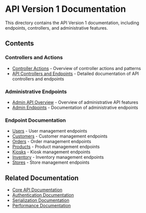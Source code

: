 # API Version 1 Documentation

This directory contains the API Version 1 documentation, including endpoints, controllers, and administrative features.

## Contents

### Controllers and Actions
- [Controller Actions](controller_actions.md) - Overview of controller actions and patterns
- [API Controllers and Endpoints](api_controllers_and_endpoints.md) - Detailed documentation of API controllers and endpoints

### Administrative Endpoints
- [Admin API Overview](admin_api_overview.md) - Overview of administrative API features
- [Admin Endpoints](admin_endpoints.md) - Documentation of administrative endpoints

### Endpoint Documentation
- [Users](../v1/endpoints/users/README.md) - User management endpoints
- [Customers](../v1/endpoints/customers/README.md) - Customer management endpoints
- [Orders](../v1/endpoints/orders/README.md) - Order management endpoints
- [Products](../v1/endpoints/products/README.md) - Product management endpoints
- [Kiosks](../v1/endpoints/kiosks/README.md) - Kiosk management endpoints
- [Inventory](../v1/endpoints/inventory/README.md) - Inventory management endpoints
- [Stores](../v1/endpoints/stores/README.md) - Store management endpoints

## Related Documentation
- [Core API Documentation](../core/README.md)
- [Authentication Documentation](../authentication/README.md)
- [Serialization Documentation](../serialization/README.md)
- [Performance Documentation](../performance/README.md) 